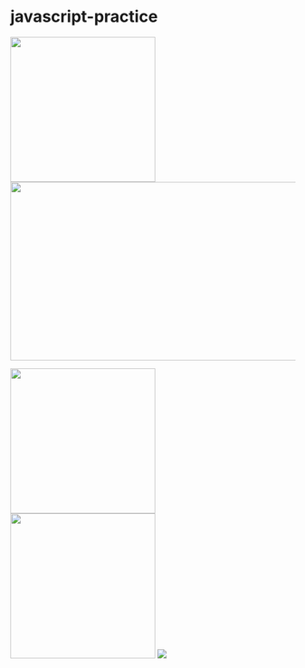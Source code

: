 # javascript-practice

<p><img style="width: 256px; height: 256px;" src="https://upload.wikimedia.org/wikipedia/commons/thumb/9/99/Unofficial_JavaScript_logo_2.svg/1200px-Unofficial_JavaScript_logo_2.svg.png">
<img style="width: 600px; height: 315px;" src="https://reactjs-kr.firebaseapp.com/logo-og.png"></p>
<p><img style="width: 256px; height: 256px;" src="https://miro.medium.com/max/1400/0*2V2DdOsSy98UGx0n.jpeg">
<img style="width: 256px; height: 256px;" src="https://cdn.inflearn.com/wp-content/uploads/datastructure.jpg">
<img src="https://media.vlpt.us/images/exploit017/post/9863e36f-651e-4878-a4e7-53449d4cb93c/algorithm-2.png"></p>
